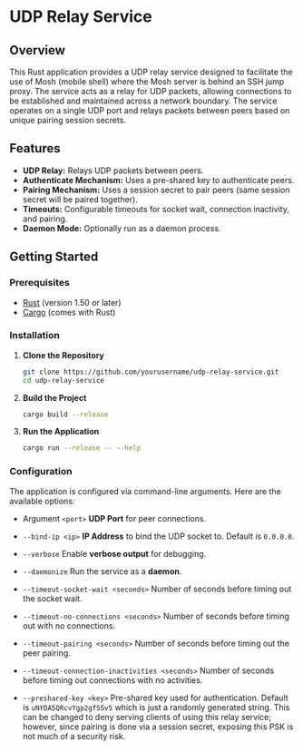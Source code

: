 # UDP Relay Service

## Overview

This Rust application provides a UDP relay service designed to facilitate the use of Mosh (mobile shell) where the Mosh server is behind an SSH jump proxy. The service acts as a relay for UDP packets, allowing connections to be established and maintained across a network boundary.
The service operates on a single UDP port and relays packets between peers based on unique pairing session secrets.

## Features

- **UDP Relay:** Relays UDP packets between peers.
- **Authenticate Mechanism:** Uses a pre-shared key to authenticate peers.
- **Pairing Mechanism:** Uses a session secret to pair peers (same session secret will be paired together).
- **Timeouts:** Configurable timeouts for socket wait, connection inactivity, and pairing.
- **Daemon Mode:** Optionally run as a daemon process.

## Getting Started

### Prerequisites

- [Rust](https://www.rust-lang.org/) (version 1.50 or later)
- [Cargo](https://doc.rust-lang.org/cargo/) (comes with Rust)

### Installation

1. **Clone the Repository**

    ```bash
    git clone https://github.com/yourusername/udp-relay-service.git
    cd udp-relay-service
    ```

2. **Build the Project**

    ```bash
    cargo build --release
    ```

3. **Run the Application**

    ```bash
    cargo run --release -- --help
    ```

### Configuration

The application is configured via command-line arguments. Here are the available options:

- Argument `<port>`
  **UDP Port** for peer connections.

- `--bind-ip <ip>`
  **IP Address** to bind the UDP socket to. Default is `0.0.0.0`.

- `--verbose`
  Enable **verbose output** for debugging.

- `--daemonize`
  Run the service as a **daemon**.

- `--timeout-socket-wait <seconds>`
  Number of seconds before timing out the socket wait.

- `--timeout-no-connections <seconds>`
  Number of seconds before timing out with no connections.

- `--timeout-pairing <seconds>`
  Number of seconds before timing out the peer pairing.

- `--timeout-connection-inactivities <seconds>`
  Number of seconds before timing out connections with no activities.

- `--preshared-key <key>`
  Pre-shared key used for authentication. Default is `uNYDA5QRcvYgp2gfS5v5` which is just a randomly generated string.
  This can be changed to deny serving clients of using this relay service; however, since pairing is done via a session secret, exposing this PSK is not much of a security risk.


